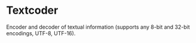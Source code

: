 # Textcoder
Encoder and decoder of textual information (supports any 8-bit and 32-bit encodings, UTF-8, UTF-16).
